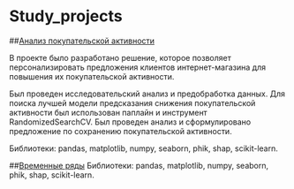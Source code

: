 # Study_projects

##[Анализ покупательской активности](https://github.com/Daria-Zhukova/Study_projects/tree/main/analysis_of_consumer_activity)

В проекте было разработано решение, которое позволяет персонализировать предложения клиентов интернет-магазина для повышения их покупательской активности.

Был проведен исследовательский анализ и предобработка данных. Для поиска лучшей модели предсказания снижения покупательской активности был использован паплайн и инструмент RandomizedSearchCV. Был проведен анализ и сформулировано предложение по сохранению покупательской активности.

Библиотеки: pandas, matplotlib, numpy, seaborn, phik, shap, scikit-learn.

##[Временные ряды](https://github.com/Daria-Zhukova/Study_projects/tree/main/time_series)
Библиотеки: pandas, matplotlib, numpy, seaborn, phik, shap, scikit-learn.
